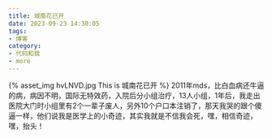 ```yaml
---
title: 城南花已开
date: 2023-09-23 14:30:05
tags:
- 博客
category:
- 代码和我
- more
---
```

{% asset_img hvLNVD.jpg This is 城南花已开 %}
2011年mds，比白血病还牛逼的病，病因不明，国际无特效药，入院后分小组治疗，13人小组，1年后，我走出医院大门时小组里有2个一辈子废人，另外10个户口本注销了，那天我哭的跟个傻逼一样，他们说我是医学上的小奇迹，其实我就是不信我会死，嘿，相信奇迹，嘿，抬头！
